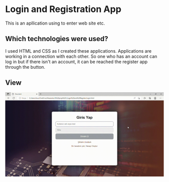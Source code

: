 <h1>Login and Registration App</h1>

<p>This is an apllication using to enter web site etc.</p>

<h2>Which technologies were used? </h2>

<p>I used HTML and CSS as I created these applications.
   Applications are working in a connection with each other. 
   So one who has an account can log in but if there isn't an account, 
   it can be reached the register app through the button.
</p>

<h2>View</h2>

![](L_R.gif)


